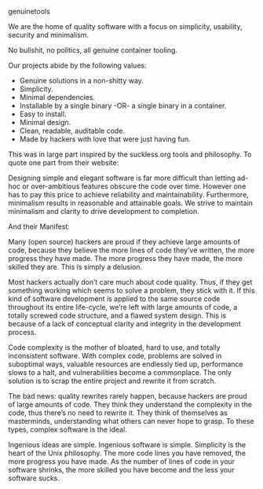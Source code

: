genuinetools

We are the home of quality software with a focus on simplicity, usability, 
security and minimalism. 

No bullshit, no politics, all genuine container tooling.

Our projects abide by the following values:

- Genuine solutions in a non-shitty way.
- Simplicity.
- Minimal dependencies.
- Installable by a single binary -OR- a single binary in a container.
- Easy to install.
- Minimal design.
- Clean, readable, auditable code.
- Made by hackers with love that were just having fun.

This was in large part inspired by the suckless.org tools and philosophy. 
To quote one part from their website:

Designing simple and elegant software is far more difficult than letting ad-hoc 
or over-ambitious features obscure the code over time. However one has to pay 
this price to achieve reliability and maintainability. Furthermore, minimalism 
results in reasonable and attainable goals. We strive to maintain minimalism 
and clarity to drive development to completion.

And their Manifest:

Many (open source) hackers are proud if they achieve large amounts of code, 
because they believe the more lines of code they’ve written, the more progress 
they have made. The more progress they have made, the more skilled they are. 
This is simply a delusion.

Most hackers actually don’t care much about code quality. Thus, if they get 
something working which seems to solve a problem, they stick with it. If this 
kind of software development is applied to the same source code throughout its 
entire life-cycle, we’re left with large amounts of code, a totally screwed code 
structure, and a flawed system design. This is because of a lack of conceptual 
clarity and integrity in the development process.

Code complexity is the mother of bloated, hard to use, and totally inconsistent 
software. With complex code, problems are solved in suboptimal ways, valuable
resources are endlessly tied up, performance slows to a halt, and vulnerabilities 
become a commonplace. The only solution is to scrap the entire project and 
rewrite it from scratch.

The bad news: quality rewrites rarely happen, because hackers are proud of 
large amounts of code. They think they understand the complexity in the code, 
thus there’s no need to rewrite it. They think of themselves as masterminds, 
understanding what others can never hope to grasp. To these types, complex 
software is the ideal.

Ingenious ideas are simple. Ingenious software is simple. Simplicity is the 
heart of the Unix philosophy. The more code lines you have removed, the more
progress you have made. As the number of lines of code in your software 
shrinks, the more skilled you have become and the less your software sucks.

